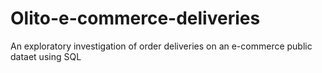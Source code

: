 # Olito-e-commerce-deliveries
An exploratory investigation of order deliveries on an e-commerce public dataet using SQL

